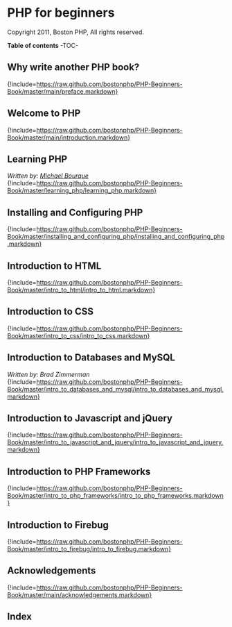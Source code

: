 # PHP for beginners
Copyright 2011, Boston PHP, All rights reserved.

**Table of contents**
-TOC-

## Why write another PHP book?
{!include=https://raw.github.com/bostonphp/PHP-Beginners-Book/master/main/preface.markdown}

## Welcome to PHP
{!include=https://raw.github.com/bostonphp/PHP-Beginners-Book/master/main/introduction.markdown}

## Learning PHP
*Written by: [Michael Bourque](mailto:michael@bostonphp.org)* 
{!include=https://raw.github.com/bostonphp/PHP-Beginners-Book/master/learning_php/learning_php.markdown}

## Installing and Configuring PHP
{!include=https://raw.github.com/bostonphp/PHP-Beginners-Book/master/installing_and_configuring_php/installing_and_configuring_php.markdown}

## Introduction to HTML
{!include=https://raw.github.com/bostonphp/PHP-Beginners-Book/master/intro_to_html/intro_to_html.markdown}

## Introduction to CSS
{!include=https://raw.github.com/bostonphp/PHP-Beginners-Book/master/intro_to_css/intro_to_css.markdown}

## Introduction to Databases and MySQL
*Written by: Brad Zimmerman* 
{!include=https://raw.github.com/bostonphp/PHP-Beginners-Book/master/intro_to_databases_and_mysql/intro_to_databases_and_mysql.markdown}

## Introduction to Javascript and jQuery
{!include=https://raw.github.com/bostonphp/PHP-Beginners-Book/master/intro_to_javascript_and_jquery/intro_to_javascript_and_jquery.markdown}

## Introduction to PHP Frameworks
{!include=https://raw.github.com/bostonphp/PHP-Beginners-Book/master/intro_to_php_frameworks/intro_to_php_frameworks.markdown}

## Introduction to Firebug
{!include=https://raw.github.com/bostonphp/PHP-Beginners-Book/master/intro_to_firebug/intro_to_firebug.markdown}

## Acknowledgements
{!include=https://raw.github.com/bostonphp/PHP-Beginners-Book/master/main/acknowledgements.markdown}

## Index